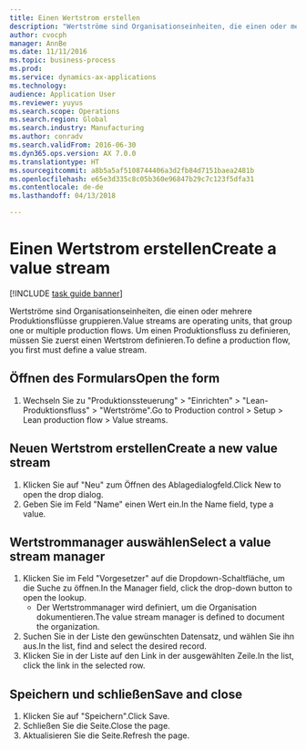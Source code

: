 ```yaml
--- 
title: Einen Wertstrom erstellen
description: "Wertströme sind Organisationseinheiten, die einen oder mehrere Produktionsflüsse gruppieren."
author: cvocph
manager: AnnBe
ms.date: 11/11/2016
ms.topic: business-process
ms.prod: 
ms.service: dynamics-ax-applications
ms.technology: 
audience: Application User
ms.reviewer: yuyus
ms.search.scope: Operations
ms.search.region: Global
ms.search.industry: Manufacturing
ms.author: conradv
ms.search.validFrom: 2016-06-30
ms.dyn365.ops.version: AX 7.0.0
ms.translationtype: HT
ms.sourcegitcommit: a8b5a5af5108744406a3d2fb84d7151baea2481b
ms.openlocfilehash: e65e3d335c8c05b360e96847b29c7c123f5dfa31
ms.contentlocale: de-de
ms.lasthandoff: 04/13/2018

---
```

# <a name="create-a-value-stream"></a><span data-ttu-id="4418e-103">Einen Wertstrom erstellen</span><span class="sxs-lookup"><span data-stu-id="4418e-103">Create a value stream</span></span>

[!INCLUDE [task guide banner](../../includes/task-guide-banner.md)]

<span data-ttu-id="4418e-104">Wertströme sind Organisationseinheiten, die einen oder mehrere Produktionsflüsse gruppieren.</span><span class="sxs-lookup"><span data-stu-id="4418e-104">Value streams are operating units, that group one or multiple production flows.</span></span> <span data-ttu-id="4418e-105">Um einen Produktionsfluss zu definieren, müssen Sie zuerst einen Wertstrom definieren.</span><span class="sxs-lookup"><span data-stu-id="4418e-105">To define a production flow, you first must define a value stream.</span></span>


## <a name="open-the-form"></a><span data-ttu-id="4418e-106">Öffnen des Formulars</span><span class="sxs-lookup"><span data-stu-id="4418e-106">Open the form</span></span>
1. <span data-ttu-id="4418e-107">Wechseln Sie zu "Produktionssteuerung" > "Einrichten" > "Lean-Produktionsfluss" > "Wertströme".</span><span class="sxs-lookup"><span data-stu-id="4418e-107">Go to Production control > Setup > Lean production flow > Value streams.</span></span>

## <a name="create-a-new-value-stream"></a><span data-ttu-id="4418e-108">Neuen Wertstrom erstellen</span><span class="sxs-lookup"><span data-stu-id="4418e-108">Create a new value stream</span></span>
1. <span data-ttu-id="4418e-109">Klicken Sie auf "Neu" zum Öffnen des Ablagedialogfeld.</span><span class="sxs-lookup"><span data-stu-id="4418e-109">Click New to open the drop dialog.</span></span>
2. <span data-ttu-id="4418e-110">Geben Sie im Feld "Name" einen Wert ein.</span><span class="sxs-lookup"><span data-stu-id="4418e-110">In the Name field, type a value.</span></span>

## <a name="select-a-value-stream-manager"></a><span data-ttu-id="4418e-111">Wertstrommanager auswählen</span><span class="sxs-lookup"><span data-stu-id="4418e-111">Select a value stream manager</span></span>
1. <span data-ttu-id="4418e-112">Klicken Sie im Feld "Vorgesetzer" auf die Dropdown-Schaltfläche, um die Suche zu öffnen.</span><span class="sxs-lookup"><span data-stu-id="4418e-112">In the Manager field, click the drop-down button to open the lookup.</span></span>
    * <span data-ttu-id="4418e-113">Der Wertstrommanager wird definiert, um die Organisation dokumentieren.</span><span class="sxs-lookup"><span data-stu-id="4418e-113">The value stream manager is defined to document the organization.</span></span>  
2. <span data-ttu-id="4418e-114">Suchen Sie in der Liste den gewünschten Datensatz, und wählen Sie ihn aus.</span><span class="sxs-lookup"><span data-stu-id="4418e-114">In the list, find and select the desired record.</span></span>
3. <span data-ttu-id="4418e-115">Klicken Sie in der Liste auf den Link in der ausgewählten Zeile.</span><span class="sxs-lookup"><span data-stu-id="4418e-115">In the list, click the link in the selected row.</span></span>

## <a name="save-and-close"></a><span data-ttu-id="4418e-116">Speichern und schließen</span><span class="sxs-lookup"><span data-stu-id="4418e-116">Save and close</span></span>
1. <span data-ttu-id="4418e-117">Klicken Sie auf "Speichern".</span><span class="sxs-lookup"><span data-stu-id="4418e-117">Click Save.</span></span>
2. <span data-ttu-id="4418e-118">Schließen Sie die Seite.</span><span class="sxs-lookup"><span data-stu-id="4418e-118">Close the page.</span></span>
3. <span data-ttu-id="4418e-119">Aktualisieren Sie die Seite.</span><span class="sxs-lookup"><span data-stu-id="4418e-119">Refresh the page.</span></span>


